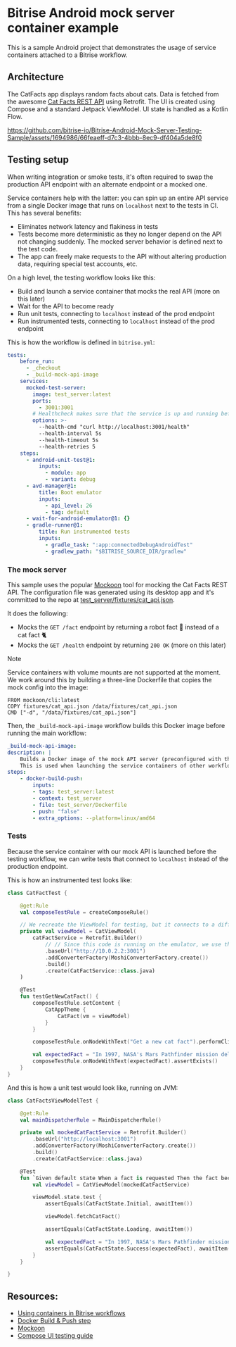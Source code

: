 # Bitrise Android mock server container example

This is a sample Android project that demonstrates the usage of service containers attached to a Bitrise workflow.

## Architecture

The CatFacts app displays random facts about cats. Data is fetched from the awesome [Cat Facts REST API](https://catfact.ninja/) using Retrofit. The UI is created using Compose and a standard Jetpack ViewModel. UI state is handled as a Kotlin Flow.

https://github.com/bitrise-io/Bitrise-Android-Mock-Server-Testing-Sample/assets/1694986/66feaeff-d7c3-4bbb-8ec9-df404a5de8f0


## Testing setup

When writing integration or smoke tests, it's often required to swap the production API endpoint with an alternate endpoint or a mocked one.

Service containers help with the latter: you can spin up an entire API service from a single Docker image that runs on `localhost` next to the tests in CI. This has several benefits:

- Eliminates network latency and flakiness in tests
- Tests become more deterministic as they no longer depend on the API not changing suddenly. The mocked server behavior is defined next to the test code.
- The app can freely make requests to the API without altering production data, requiring special test accounts, etc.

On a high level, the testing workflow looks like this:

- Build and launch a service container that mocks the real API (more on this later)
- Wait for the API to become ready
- Run unit tests, connecting to `localhost` instead of the prod endpoint
- Run instrumented tests, connecting to `localhost` instead of the prod endpoint

This is how the workflow is defined in `bitrise.yml`:

```yml
tests:
    before_run:
      - _checkout
      - _build-mock-api-image
    services:
      mocked-test-server:
        image: test_server:latest
        ports:
          - 3001:3001
        # Healthcheck makes sure that the service is up and running before the tests start
        options: >-
          --health-cmd "curl http://localhost:3001/health"
          --health-interval 5s
          --health-timeout 5s
          --health-retries 5
    steps:
      - android-unit-test@1:
          inputs:
            - module: app
            - variant: debug
      - avd-manager@1:
          title: Boot emulator
          inputs:
            - api_level: 26
            - tag: default
      - wait-for-android-emulator@1: {}
      - gradle-runner@1:
          title: Run instrumented tests
          inputs:
            - gradle_task: ":app:connectedDebugAndroidTest"
            - gradlew_path: "$BITRISE_SOURCE_DIR/gradlew"

```

### The mock server

This sample uses the popular [Mockoon](https://mockoon.com/) tool for mocking the Cat Facts REST API. The configuration file was generated using its desktop app and it's committed to the repo at [test_server/fixtures/cat_api.json](test_server/fixtures/cat_api.json).

It does the following:

- Mocks the `GET /fact` endpoint by returning a robot fact 🤖 instead of a cat fact 🐈
- Mocks the `GET /health` endpoint by returning `200 OK` (more on this later)

> [!NOTE]
> Service containers with volume mounts are not supported at the moment. We work around this by building a three-line Dockerfile that copies the mock config into the image:

```
FROM mockoon/cli:latest
COPY fixtures/cat_api.json /data/fixtures/cat_api.json
CMD ["-d", "/data/fixtures/cat_api.json"]
```

Then, the `_build-mock-api-image` workflow builds this Docker image before running the main workflow:

```yml
_build-mock-api-image:
description: |
    Builds a Docker image of the mock API server (preconfigured with the correct routes).
    This is used when launching the service containers of other workflows.
steps:
    - docker-build-push:
        inputs:
        - tags: test_server:latest
        - context: test_server
        - file: test_server/Dockerfile
        - push: "false"
        - extra_options: --platform=linux/amd64
```

### Tests

Because the service container with our mock API is launched before the testing workflow, we can write tests that connect to `localhost` instead of the production endpoint.

This is how an instrumented test looks like:

```kotlin
class CatFactTest {

    @get:Rule
    val composeTestRule = createComposeRule()

    // We recreate the ViewModel for testing, but it connects to a different API endpoint
    private val viewModel = CatViewModel(
        catFactService = Retrofit.Builder()
            // // Since this code is running on the emulator, we use the special address 10.0.2.2 to reach the true localhost
            .baseUrl("http://10.0.2.2:3001")
            .addConverterFactory(MoshiConverterFactory.create())
            .build()
            .create(CatFactService::class.java)
    )

    @Test
    fun testGetNewCatFact() {
        composeTestRule.setContent {
            CatAppTheme {
                CatFact(vm = viewModel)
            }
        }

        composeTestRule.onNodeWithText("Get a new cat fact").performClick()

        val expectedFact = "In 1997, NASA's Mars Pathfinder mission delivered a robotic rover named Sojourner to the surface of Mars. This marked the first time a mobile robot roamed another planet, paving the way for future exploration rovers like Spirit, Opportunity, Curiosity, and Perseverance."
        composeTestRule.onNodeWithText(expectedFact).assertExists()
    }
}
```

And this is how a unit test would look like, running on JVM:

```kotlin
class CatFactsViewModelTest {

    @get:Rule
    val mainDispatcherRule = MainDispatcherRule()

    private val mockedCatFactService = Retrofit.Builder()
        .baseUrl("http://localhost:3001")
        .addConverterFactory(MoshiConverterFactory.create())
        .build()
        .create(CatFactService::class.java)

    @Test
    fun `Given default state When a fact is requested Then the fact becomes available`() = runTest {
        val viewModel = CatViewModel(mockedCatFactService)

        viewModel.state.test {
            assertEquals(CatFactState.Initial, awaitItem())

            viewModel.fetchCatFact()

            assertEquals(CatFactState.Loading, awaitItem())

            val expectedFact = "In 1997, NASA's Mars Pathfinder mission delivered a robotic rover named Sojourner to the surface of Mars. This marked the first time a mobile robot roamed another planet, paving the way for future exploration rovers like Spirit, Opportunity, Curiosity, and Perseverance."
            assertEquals(CatFactState.Success(expectedFact), awaitItem())
        }
    }

}
```

## Resources:

- [Using containers in Bitrise workflows](https://devcenter.bitrise.io/en/infrastructure/docker-containers-on-bitrise/using-containers-in-bitrise-workflows.html)
- [Docker Build & Push step](https://github.com/bitrise-steplib/bitrise-step-docker-build-push)
- [Mockoon](https://mockoon.com)
- [Compose UI testing guide](https://developer.android.com/jetpack/compose/testing#sync-auto)
